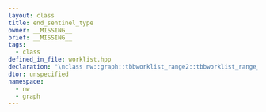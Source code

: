 ```yaml
---
layout: class
title: end_sentinel_type
owner: __MISSING__
brief: __MISSING__
tags:
  - class
defined_in_file: worklist.hpp
declaration: "\nclass nw::graph::tbbworklist_range2::tbbworklist_range_iterator2::end_sentinel_type;"
dtor: unspecified
namespace:
  - nw
  - graph
---
```

